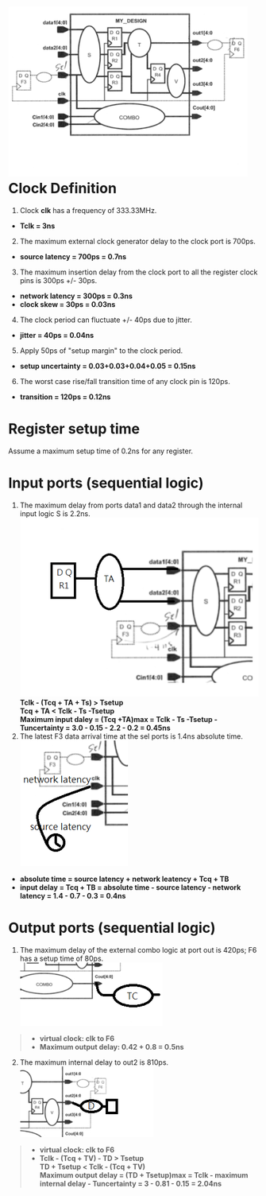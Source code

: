 ![Image](https://github.com/vita70579/VLSI/raw/main/Image/im13.png)<br>
Clock Definition
================
1. Clock **clk** has a frequency of 333.33MHz.
- **Tclk = 3ns**
2. The maximum external clock generator delay to the clock port is 700ps.
- **source latency = 700ps = 0.7ns**
3. The maximum insertion delay from the clock port to all the register clock pins is 300ps +/- 30ps.
- **network latency = 300ps = 0.3ns**
- **clock skew = 30ps = 0.03ns**
4. The clock period can fluctuate +/- 40ps due to jitter.
- **jitter = 40ps = 0.04ns**
5. Apply 50ps of "setup margin" to the clock period.
- **setup uncertainty = 0.03+0.03+0.04+0.05 = 0.15ns**
6. The worst case rise/fall transition time of any clock pin is 120ps.
- **transition = 120ps = 0.12ns**

Register setup time
===================
Assume a maximum setup time of 0.2ns for any register.

Input ports (sequential logic)
==============================
1. The maximum delay from ports data1 and data2 through the internal input logic S is 2.2ns. <br>
![Image](https://github.com/vita70579/VLSI/raw/main/Image/im14.png)<br>
**Tclk - (Tcq + TA + Ts) > Tsetup <br>
Tcq + TA < Tclk - Ts -Tsetup <br>
Maximum input daley = (Tcq +TA)max = Tclk - Ts -Tsetup -Tuncertainty = 3.0 - 0.15 - 2.2 - 0.2 = 0.45ns**
2. The latest F3 data arrival time at the sel ports is 1.4ns absolute time. <br>
![Image](https://github.com/vita70579/VLSI/raw/main/Image/im15.png)<br>
- **absolute time = source latency + network leatency + Tcq + TB**
- **input delay = Tcq + TB = absolute time - source latency - network latency = 1.4 - 0.7 - 0.3 = 0.4ns**

Output ports (sequential logic)
===============================
1. The maximum delay of the external combo logic at port out is 420ps; F6 has a setup time of 80ps.<br>
![Image](https://github.com/vita70579/VLSI/raw/main/Image/im16.png)<br>
>- **virtual clock: clk to F6**
>- **Maximum output delay: 0.42 + 0.8 = 0.5ns**
2. The maximum internal delay to out2 is 810ps.<br>
![Image](https://github.com/vita70579/VLSI/raw/main/Image/im17.png)<br>
>- **virtual clock: clk to F6**
>- **Tclk - (Tcq + TV) - TD > Tsetup <br>
TD + Tsetup < Tclk - (Tcq + TV) <br>
Maximum output delay = (TD + Tsetup)max = Tclk - maximum internal delay - Tuncertainty = 3 - 0.81 - 0.15 = 2.04ns**


